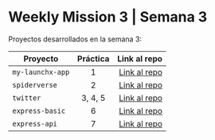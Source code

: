 # Weekly Mission 3   |   Semana 3 

Proyectos desarrollados en la semana 3:

| Proyecto | Práctica | Link al repo |
| ------------- |:-------------:| -----:|
|`my-launchx-app`|1|[Link al repo](https://github.com/MenesesAle/my-launchx-app)|
|`spiderverse`|2|[Link al repo](https://github.com/MenesesAle/spiderverse)|
|`twitter`|3, 4, 5|[Link al repo](https://github.com/MenesesAle/twitter)|
|`express-basic`|6|[Link al repo](https://github.com/MenesesAle/express-basic)|
|`express-api`|7|[Link al repo](https://github.com/MenesesAle/express-api)|
